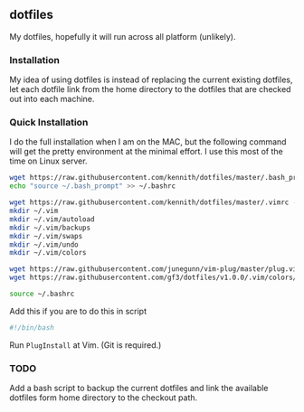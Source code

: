 ## dotfiles

My dotfiles, hopefully it will run across all platform (unlikely).

### Installation

My idea of using dotfiles is instead of replacing the current existing dotfiles,
let each dotfile link from the home directory to the dotfiles that are checked
out into each machine. 

### Quick Installation

I do the full installation when I am on the MAC, but the following command will get the pretty environment at the minimal effort. I use this most of the time on Linux server. 

```bash
wget https://raw.githubusercontent.com/kennith/dotfiles/master/.bash_prompt -O ~/.bash_prompt
echo "source ~/.bash_prompt" >> ~/.bashrc

wget https://raw.githubusercontent.com/kennith/dotfiles/master/.vimrc -O ~/.vimrc
mkdir ~/.vim
mkdir ~/.vim/autoload
mkdir ~/.vim/backups
mkdir ~/.vim/swaps
mkdir ~/.vim/undo
mkdir ~/.vim/colors

wget https://raw.githubusercontent.com/junegunn/vim-plug/master/plug.vim -O .vim/autoload/plug.vim
wget https://raw.githubusercontent.com/gf3/dotfiles/v1.0.0/.vim/colors/molotov.vim -O ~/.vim/colors/molotov.vim

source ~/.bashrc
```

Add this if you are to do this in script

```bash
#!/bin/bash
```

Run ``` PlugInstall ``` at Vim. (Git is required.)

### TODO

Add a bash script to backup the current dotfiles and link the available 
dotfiles form home directory to the checkout path.


